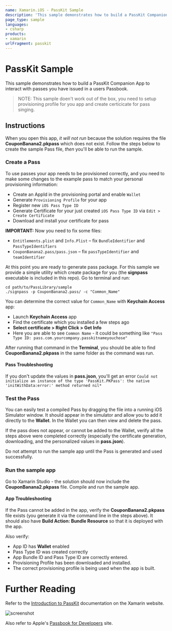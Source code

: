 ```yaml
---
name: Xamarin.iOS - PassKit Sample
description: 'This sample demonstrates how to build a PassKit Companion App to interact with passes you have issued in a users Passbook. >NOTE: This sample...'
page_type: sample
languages:
- csharp
products:
- xamarin
urlFragment: passkit
---
```

# PassKit Sample

This sample demonstrates how to build a PassKit Companion App to interact with passes you have issued in a users Passbook.

>NOTE: This sample doen't work out of the box, you need to setup provisioning profile for you app and create certicicate for pass singing.


## Instructions

When you open this app, _it will not run_ because the solution requires the file **CouponBanana2.pkpass** which does not exist. Follow the steps below to create the sample Pass file, _then_ you'll be able to run the sample.

### Create a Pass

To use passes your app needs to be provisioned correctly, and you need to make some changes to the example pass to match your personal provisioning information:

* Create an AppId in the provisioning portal and enable `Wallet`
* Generate `Provisioning Profile` for your app
* Register new `iOS Pass Type ID`
* Generate Certificate for your just created `iOS Pass Type ID` via `Edit > Create Certificate`
* Download and install your certificate for pass

**IMPORTANT:** Now you need to fix some files:  
* `Entitlements.plist` and `Info.Plist` – fix `BundleIdentifier` and `PassTypeIdentifiers`
* `CouponBanana2.pass/pass.json` – fix `passTypeIdentifier` and `teamIdentifier`

At this point you are ready to generate pass package. For this sample we provide a simple utility which create package for you (the **signpass** executable is included in this repo). Go to terminal and run:

```
cd path/to/PassLibrary/sample
./signpass -p CouponBanana2.pass/ -c "Common_Name"
```

You can determine the correct value for `Common_Name` with **Keychain Access** app:

* Launch **Keychain Access** app
* Find the certificate which you installed a few steps ago
* **Select certificate > Right Click > Get Info**
* Here you are able to see `Common Name` - it could be something like `"Pass Type ID: pass.com.yourcompany.passkitnameyouchose"`

After running that command in the **Terminal**, you should be able to find **CouponBanana2.pkpass** in the same folder as the command was run. 

#### Pass Troubleshooting

If you don't update the values in **pass.json**, you'll get an error 
`Could not initialize an instance of the type 'PassKit.PKPass': the native 'initWithData:error:' method returned nil*`

### Test the Pass

You can easily test a compiled Pass by dragging the file into a running iOS Simulator window. It should appear in the simulator and allow you to add it directly to the **Wallet**. In the Wallet you can then view and delete the pass.

If the pass does not appear, or cannot be added to the Wallet, verify all the steps above were completed correctly (especially the certificate generation, downloading, and the personalized values in **pass.json**).

Do not attempt to run the sample app until the Pass is generated and used successfully.

### Run the sample app

Go to Xamarin Studio - the solution should now include the **CouponBanana2.pkpass** file. Compile and run the sample app.

#### App Troubleshooting

If the Pass cannot be added in the app, verify the **CouponBanana2.pkpass** file exists (you generate it via the command line in the steps above). It should also have **Build Action: Bundle Resource** so that it is deployed with the app.

Also verify:
- App ID has **Wallet** enabled
- Pass Type ID was created correctly
- App Bundle ID and Pass Type ID are correctly entered.
- Provisioning Profile has been downloaded and installed.
- The correct provisioning profile is being used when the app is built.

# Further Reading

Refer to the [Introduction to PassKit](http://docs.xamarin.com/ios/tutorials/Introduction_to_PassKit) documentation on the Xamarin website.

![screenshot](https://github.com/xamarin/monotouch-samples/raw/master/PassKit/Screenshots/01-PassLibrary.png "PassLibrary")

Also refer to Apple's [Passbook for Developers](https://developer.apple.com/passbook/) site.
